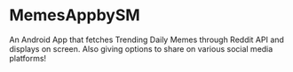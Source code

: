 # MemesAppbySM

An Android App that fetches Trending Daily Memes through Reddit API and displays on screen. Also giving options to share on various social media platforms!

